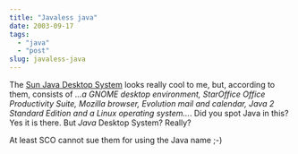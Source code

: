 ```yaml
---
title: "Javaless java"
date: 2003-09-17
tags: 
  - "java"
  - "post"
slug: javaless-java
---
```


The [Sun Java Desktop System](http://wwws.sun.com/software/learnabout/desktopsystem/index.html) looks really cool to me, but, according to them, consists of _...a GNOME desktop environment, StarOffice Office Productivity Suite, Mozilla browser, Evolution mail and calendar, Java 2 Standard Edition and a Linux operating system..._. Did you spot Java in this? Yes it is there. But _Java_ Desktop System? Really?

At least SCO cannot sue them for using the Java name ;-)
